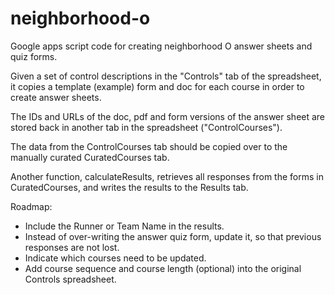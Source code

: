 # neighborhood-o
Google apps script code for creating neighborhood O answer sheets and quiz forms.

Given a set of control descriptions in the "Controls" tab of the spreadsheet, it copies a template (example) form and doc for each course in order to create answer sheets.

The IDs and URLs of the doc, pdf and form versions of the answer sheet are stored back in another tab in the spreadsheet ("ControlCourses").

The data from the ControlCourses tab should be copied over to the manually curated CuratedCourses tab.

Another function, calculateResults, retrieves all responses from the forms in CuratedCourses, and writes the results to the Results tab.

Roadmap:

- Include the Runner or Team Name in the results.
- Instead of over-writing the answer quiz form, update it, so that previous responses are not lost.
- Indicate which courses need to be updated.
- Add course sequence and course length (optional) into the original Controls spreadsheet.
